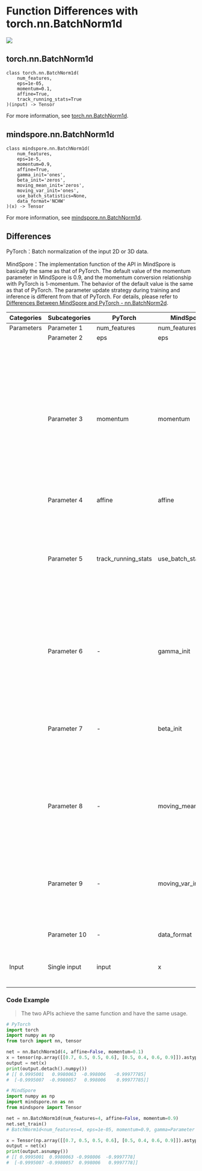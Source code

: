 # Function Differences with torch.nn.BatchNorm1d

<a href="https://gitee.com/mindspore/docs/blob/r2.0/docs/mindspore/source_en/note/api_mapping/pytorch_diff/BatchNorm1d.md" target="_blank"><img src="https://mindspore-website.obs.cn-north-4.myhuaweicloud.com/website-images/r2.0/resource/_static/logo_source_en.png"></a>

## torch.nn.BatchNorm1d

```text
class torch.nn.BatchNorm1d(
    num_features,
    eps=1e-05,
    momentum=0.1,
    affine=True,
    track_running_stats=True
)(input) -> Tensor
```

For more information, see [torch.nn.BatchNorm1d](https://pytorch.org/docs/1.8.1/generated/torch.nn.BatchNorm1d.html).

## mindspore.nn.BatchNorm1d

```text
class mindspore.nn.BatchNorm1d(
    num_features,
    eps=1e-5,
    momentum=0.9,
    affine=True,
    gamma_init='ones',
    beta_init='zeros',
    moving_mean_init='zeros',
    moving_var_init='ones',
    use_batch_statistics=None,
    data_format='NCHW'
)(x) -> Tensor
```

For more information, see [mindspore.nn.BatchNorm1d](https://mindspore.cn/docs/en/master/api_python/nn/mindspore.nn.BatchNorm1d.html).

## Differences

PyTorch：Batch normalization of the input 2D or 3D data.

MindSpore：The implementation function of the API in MindSpore is basically the same as that of PyTorch. The default value of the momentum parameter in MindSpore is 0.9, and the momentum conversion relationship with PyTorch is 1-momentum. The behavior of the default value is the same as that of PyTorch. The parameter update strategy during training and inference is different from that of PyTorch. For details, please refer to [Differences Between MindSpore and PyTorch - nn.BatchNorm2d](https://www.mindspore.cn/docs/en/master/migration_guide/typical_api_comparision.html#nn-batchnorm2d).

| Categories | Subcategories   | PyTorch             | MindSpore            | Differences                                                         |
| ---- | ------ | ------------------- | -------------------- | ------------------------------------------------------------ |
| Parameters | Parameter 1  | num_features        | num_features         | -                                                            |
|      | Parameter 2  | eps                 | eps                  | -                                                            |
|      | Parameter 3  | momentum            | momentum             | The function is the same, but the default value in PyTorch is 0.1, and in MindSpore is 0.9. The conversion relationship with PyTorch's momentum is 1-momentum, and the default value behavior is the same as PyTorch         |
|      | Parameter 4  | affine              | affine               | -                                                            |
|      | Parameter 5  | track_running_stats              | use_batch_statistics |    The function is the same, and different values correspond to different default methods. For details, please refer to [Typical differences with PyTorch - BatchNorm](https://www.mindspore.cn/docs/en/master/migration_guide/typical_api_comparision.html#nn-batchnorm2d)      |
|      | Parameter 6  | -                   | gamma_init           |    PyTorch does not have this parameter, while MindSpore can initialize the value of the parameter gamma    |
|      | Parameter 7  | -                   | beta_init            |    PyTorch does not have this parameter, while MindSpore can initialize the value of the parameter beta     |
|      | Parameter 8  | -                   | moving_mean_init     |    PyTorch does not have this parameter, while MindSpore can initialize the value of the parameter moving_mean   |
|      | Parameter 9  | -                   | moving_var_init      |    PyTorch does not have this parameter, while MindSpore can initialize the value of the parameter moving_var     |
|      | Parameter 10  | -                   | data_format      |    PyTorch does not have this parameter    |
| Input | Single input | input    | x     | Same function, different parameter names  |

### Code Example

> The two APIs achieve the same function and have the same usage.

```python
# PyTorch
import torch
import numpy as np
from torch import nn, tensor

net = nn.BatchNorm1d(4, affine=False, momentum=0.1)
x = tensor(np.array([[0.7, 0.5, 0.5, 0.6], [0.5, 0.4, 0.6, 0.9]]).astype(np.float32))
output = net(x)
print(output.detach().numpy())
# [[ 0.9995001   0.9980063  -0.998006   -0.99977785]
#  [-0.9995007  -0.9980057   0.998006    0.99977785]]

# MindSpore
import numpy as np
import mindspore.nn as nn
from mindspore import Tensor

net = nn.BatchNorm1d(num_features=4, affine=False, momentum=0.9)
net.set_train()
# BatchNorm1d<num_features=4, eps=1e-05, momentum=0.9, gamma=Parameter (name=gamma, shape=(4,), dtype=Float32, requires_grad=False), beta=Parameter (name=beta, shape=(4,), dtype=Float32, requires_grad=False), moving_mean=Parameter (name=mean, shape=(4,), dtype=Float32, requires_grad=False), moving_variance=Parameter (name=variance, shape=(4,), dtype=Float32, requires_grad=False)>

x = Tensor(np.array([[0.7, 0.5, 0.5, 0.6], [0.5, 0.4, 0.6, 0.9]]).astype(np.float32))
output = net(x)
print(output.asnumpy())
# [[ 0.9995001  0.9980063 -0.998006  -0.9997778]
#  [-0.9995007 -0.9980057  0.998006   0.9997778]]
```
